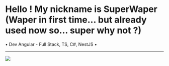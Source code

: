 Hello ! My nickname is SuperWaper (Waper in first time... but already used now so... super why not ?)
=====================================================================================================

• Dev Angular - Full Stack, TS, C#, NestJS •
** ** ** ** ** ** ** ** ** ** ** ** ** ** ** ** ** ** ** ** ** ** ** ** ** ** ** ** ** ** ** ** ** **

<a href="https://www.github.com/SuperWaper" target="_blank" rel="noreferrer"><img
src="https://img.shields.io/github/followers/SuperWaper?logo=github&style=for-the-badge&color=facc15&labelColor=27272a" /></a>
